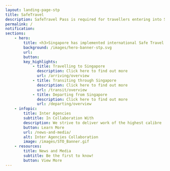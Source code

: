 ```yaml
---
layout: landing-page-stp
title: SafeTravel
description: SafeTravel Pass is required for travellers entering into Singapore under Green/Fast Lane arrangements.
permalink: /
notification:
sections:
    - hero:
        title: <h3>Singapore has implemented international Safe Travel Lanes to facilitate travel in and out of Singapore, while safeguarding public health amidst the <br/> COVID-19 pandemic. <br/><br/> Click the buttons below for the latest information on Safe Travel arrangements for arrival, transit or departure.</h3>
        background: /images/hero-banner-stp.svg
        url:
        button: 
        key_highlights:
            - title: Travelling to Singapore
              description: Click here to find out more
              url: /arriving/overview
            - title: Transiting through Singapore
              description: Click here to find out more
              url: /transit/overview
            - title: Departing from Singapore
              description: Click here to find out more
              url: /departing/overview
    - infopic:
        title: Inter Agencies
        subtitle: In Collaboration With
        description: We strive to deliver work of the highest calibre
        button: Learn More
        url: /news-and-media/
        alt: Inter Agencies Collaboration
        image: /images/STO_Banner.gif
    - resources:
        title: News and Media
        subtitle: Be the first to know!
        button: View More
---
```

